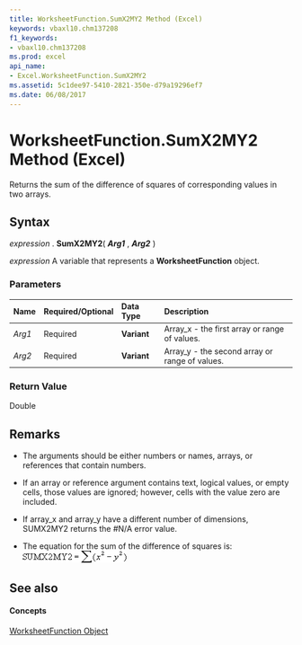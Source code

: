 ```yaml
---
title: WorksheetFunction.SumX2MY2 Method (Excel)
keywords: vbaxl10.chm137208
f1_keywords:
- vbaxl10.chm137208
ms.prod: excel
api_name:
- Excel.WorksheetFunction.SumX2MY2
ms.assetid: 5c1dee97-5410-2821-350e-d79a19296ef7
ms.date: 06/08/2017
---
```



# WorksheetFunction.SumX2MY2 Method (Excel)

Returns the sum of the difference of squares of corresponding values in two arrays.


## Syntax

 _expression_ . **SumX2MY2**( **_Arg1_** , **_Arg2_** )

 _expression_ A variable that represents a **WorksheetFunction** object.


### Parameters



|**Name**|**Required/Optional**|**Data Type**|**Description**|
|:-----|:-----|:-----|:-----|
| _Arg1_|Required| **Variant**|Array_x - the first array or range of values.|
| _Arg2_|Required| **Variant**|Array_y - the second array or range of values.|

### Return Value

Double


## Remarks




- The arguments should be either numbers or names, arrays, or references that contain numbers.
    
- If an array or reference argument contains text, logical values, or empty cells, those values are ignored; however, cells with the value zero are included.
    
- If array_x and array_y have a different number of dimensions, SUMX2MY2 returns the #N/A error value.
    
- The equation for the sum of the difference of squares is:
![Formula](images/awfsmx2m_ZA06051243.gif)


    

## See also


#### Concepts


[WorksheetFunction Object](Excel.WorksheetFunction.md)

